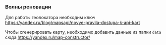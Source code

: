 ### Волны реновации

Для работы геолокатора необходим ключ https://yandex.ru/blog/mapsapi/novye-pravila-dostupa-k-api-kart

Чтобы сгенерировать карту, необходимо добавить данные из папки `data` сюда https://yandex.ru/map-constructor/

